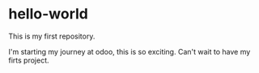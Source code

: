 # hello-world
This is my first repository.

I'm starting my journey at odoo, this is so exciting.
Can't wait to have my firts project.
